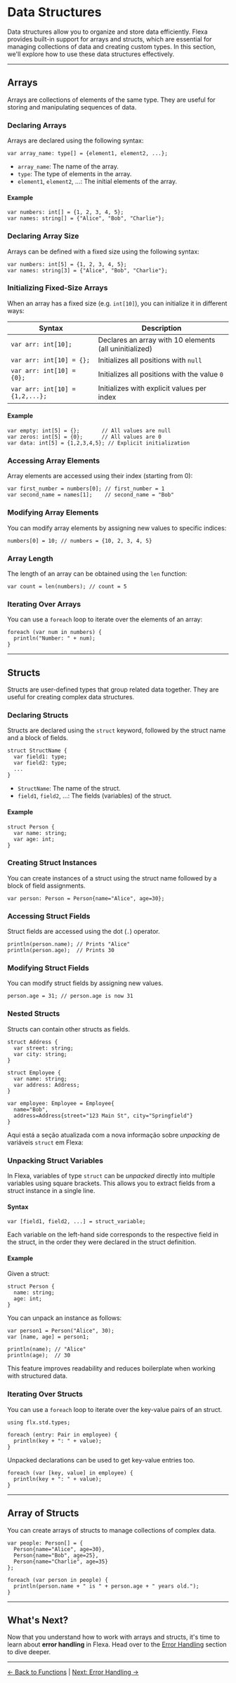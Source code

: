 # Data Structures

Data structures allow you to organize and store data efficiently. Flexa provides built-in support for arrays and structs, which are essential for managing collections of data and creating custom types. In this section, we'll explore how to use these data structures effectively.

---

## Arrays

Arrays are collections of elements of the same type. They are useful for storing and manipulating sequences of data.

### Declaring Arrays

Arrays are declared using the following syntax:

```flexa
var array_name: type[] = {element1, element2, ...};
```

- `array_name`: The name of the array.
- `type`: The type of elements in the array.
- `element1`, `element2`, ...: The initial elements of the array.

#### Example

```flexa
var numbers: int[] = {1, 2, 3, 4, 5};
var names: string[] = {"Alice", "Bob", "Charlie"};
```

### Declaring Array Size

Arrays can be defined with a fixed size using the following syntax:

```flexa
var numbers: int[5] = {1, 2, 3, 4, 5};
var names: string[3] = {"Alice", "Bob", "Charlie"};
```

### Initializing Fixed-Size Arrays

When an array has a fixed size (e.g. `int[10]`), you can initialize it in different ways:

| Syntax                          | Description                                            |
| ------------------------------- | ------------------------------------------------------ |
| `var arr: int[10];`             | Declares an array with 10 elements (all uninitialized) |
| `var arr: int[10] = {};`        | Initializes all positions with `null`                  |
| `var arr: int[10] = {0};`       | Initializes all positions with the value `0`           |
| `var arr: int[10] = {1,2,...};` | Initializes with explicit values per index             |

#### Example

```flexa
var empty: int[5] = {};       // All values are null
var zeros: int[5] = {0};      // All values are 0
var data: int[5] = {1,2,3,4,5}; // Explicit initialization
```

### Accessing Array Elements

Array elements are accessed using their index (starting from 0):

```flexa
var first_number = numbers[0]; // first_number = 1
var second_name = names[1];    // second_name = "Bob"
```

### Modifying Array Elements

You can modify array elements by assigning new values to specific indices:

```flexa
numbers[0] = 10; // numbers = {10, 2, 3, 4, 5}
```

### Array Length

The length of an array can be obtained using the `len` function:

```flexa
var count = len(numbers); // count = 5
```

### Iterating Over Arrays

You can use a `foreach` loop to iterate over the elements of an array:

```flexa
foreach (var num in numbers) {
  println("Number: " + num);
}
```

---

## Structs

Structs are user-defined types that group related data together. They are useful for creating complex data structures.

### Declaring Structs
Structs are declared using the `struct` keyword, followed by the struct name and a block of fields.

```flexa
struct StructName {
  var field1: type;
  var field2: type;
  ...
}
```

- `StructName`: The name of the struct.
- `field1`, `field2`, ...: The fields (variables) of the struct.

#### Example
```flexa
struct Person {
  var name: string;
  var age: int;
}
```

### Creating Struct Instances
You can create instances of a struct using the struct name followed by a block of field assignments.

```flexa
var person: Person = Person{name="Alice", age=30};
```

### Accessing Struct Fields
Struct fields are accessed using the dot (`.`) operator.

```flexa
println(person.name); // Prints "Alice"
println(person.age);  // Prints 30
```

### Modifying Struct Fields
You can modify struct fields by assigning new values.

```flexa
person.age = 31; // person.age is now 31
```

### Nested Structs
Structs can contain other structs as fields.

```flexa
struct Address {
  var street: string;
  var city: string;
}

struct Employee {
  var name: string;
  var address: Address;
}

var employee: Employee = Employee{
  name="Bob",
  address=Address{street="123 Main St", city="Springfield"}
}
```

Aqui está a seção atualizada com a nova informação sobre *unpacking* de variáveis `struct` em Flexa:

### Unpacking Struct Variables

In Flexa, variables of type `struct` can be *unpacked* directly into multiple variables using square brackets. This allows you to extract fields from a struct instance in a single line.

#### Syntax

```flexa
var [field1, field2, ...] = struct_variable;
```

Each variable on the left-hand side corresponds to the respective field in the struct, in the order they were declared in the struct definition.

#### Example

Given a struct:

```flexa
struct Person {
  name: string;
  age: int;
}
```

You can unpack an instance as follows:

```flexa
var person1 = Person("Alice", 30);
var [name, age] = person1;

println(name); // "Alice"
println(age);  // 30
```

This feature improves readability and reduces boilerplate when working with structured data.

### Iterating Over Structs
You can use a `foreach` loop to iterate over the key-value pairs of an struct.

```flexa
using flx.std.types;

foreach (entry: Pair in employee) {
  println(key + ": " + value);
}
```

Unpacked declarations can be used to get key-value entries too.

```flexa
foreach (var [key, value] in employee) {
  println(key + ": " + value);
}
```

---

## Array of Structs

You can create arrays of structs to manage collections of complex data.

```flexa
var people: Person[] = {
  Person{name="Alice", age=30},
  Person{name="Bob", age=25},
  Person{name="Charlie", age=35}
};

foreach (var person in people) {
  println(person.name + " is " + person.age + " years old.");
}
```

---

## What's Next?

Now that you understand how to work with arrays and structs, it's time to learn about **error handling** in Flexa. Head over to the [Error Handling](error-handling) section to dive deeper.

---

[← Back to Functions](functions) | [Next: Error Handling →](error-handling)
